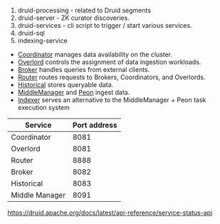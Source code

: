 1. druid-processing - related to Druid segments
2. druid-server - ZK curator discoveries.
3. druid-services - cli script to trigger / start various services. 
4. druid-sql
5. indexing-service
- [Coordinator](https://druid.apache.org/docs/latest/design/coordinator) manages data availability on the cluster.
- [Overlord](https://druid.apache.org/docs/latest/design/overlord) controls the assignment of data ingestion workloads.
- [Broker](https://druid.apache.org/docs/latest/design/broker) handles queries from external clients.
- [Router](https://druid.apache.org/docs/latest/design/router) routes requests to Brokers, Coordinators, and Overlords.
- [Historical](https://druid.apache.org/docs/latest/design/historical) stores queryable data.
- [MiddleManager](https://druid.apache.org/docs/latest/design/middlemanager) and [Peon](https://druid.apache.org/docs/latest/design/peons) ingest data.
- [Indexer](https://druid.apache.org/docs/latest/design/indexer) serves an alternative to the MiddleManager + Peon task execution system

| Service        | Port address |
| -------------- | ------------ |
| Coordinator    | 8081         |
| Overlord       | 8081         |
| Router         | 8888         |
| Broker         | 8082         |
| Historical     | 8083         |
| Middle Manager | 8091         |
https://druid.apache.org/docs/latest/api-reference/service-status-api
